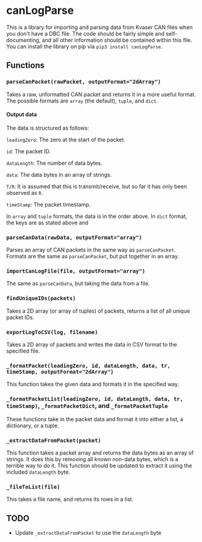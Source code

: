 
# canLogParse

This is a library for importing and parsing data from Kvaser CAN files when you don't have a DBC file. The code should be fairly simple and self-documenting, and all other information should be contained within this file. You can install the library on pip via `pip3 install canLogParse`.

  

## Functions

### `parseCanPacket(rawPacket, outputFormat="2dArray")`
Takes a raw, unformatted CAN packet and returns it in a more useful format. The possible formats are `array` (the default), `tuple`, and `dict`. 

#### Output data

The data is structured as follows:

`leadingZero`: The zero at the start of the packet.

`id`: The packet ID.

`dataLength`: The number of data bytes.

`data`: The data bytes in an array of strings.

`T/R`: It is assumed that this is transmit/receive, but so far it has only been observed as `R`.

`timeStamp`: The packet timestamp.  

In `array` and `tuple` formats, the data is in the order above. In `dict` format, the keys are as stated above and 

### `parseCanData(rawData, outputFormat="array")`
Parses an array of CAN packets in the same way as `parseCanPacket`. Formats are the same as `parseCanPacket`, but put together in an array.

### `importCanLogFile(file, outputFormat="array")`

The same as `parseCanData`, but taking the data from a file.

### `findUniqueIDs(packets)`

Takes a 2D array (or array of tuples) of packets, returns a list of all unique packet IDs.

### `exportLogToCSV(log, filename)`

Takes a 2D array of packets and writes the data in CSV format to the specified file.

### `_formatPacket(leadingZero, id, dataLength, data, tr, timeStamp, outputFormat="2dArray")`

This function takes the given data and formats it in the specified way.

### `_formatPacketList(leadingZero, id, dataLength, data, tr, timeStamp)`, `_formatPacketDict`, and `_formatPacketTuple`

These functions take in the packet data and format it into either a list, a dictionary, or a tuple.

### `_extractDataFromPacket(packet)`

This function takes a packet array and returns the data bytes as an array of strings. It does this by removing all known non-data bytes, which is a terrible way to do it. This function should be updated to extract it using the included `dataLength` byte.

### `_fileToList(file)`

This takes a file name, and returns its rows in a list.

## TODO

- Update `_extractDataFromPacket` to use the `dataLength` byte

